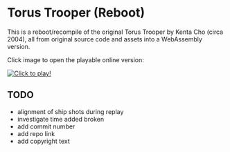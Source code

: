 # Torus Trooper (Reboot)

This is a reboot/recompile of the original Torus Trooper by Kenta Cho (circa 2004), all from original source code and assets into a WebAssembly version.

Click image to open the playable online version:

[![Click to play!](https://raw.github.com/speps/tt/master/web/tt.jpg)](https://torustrooper.xyz)

## TODO

- alignment of ship shots during replay
- investigate time added broken
- add commit number
- add repo link
- add copyright text
